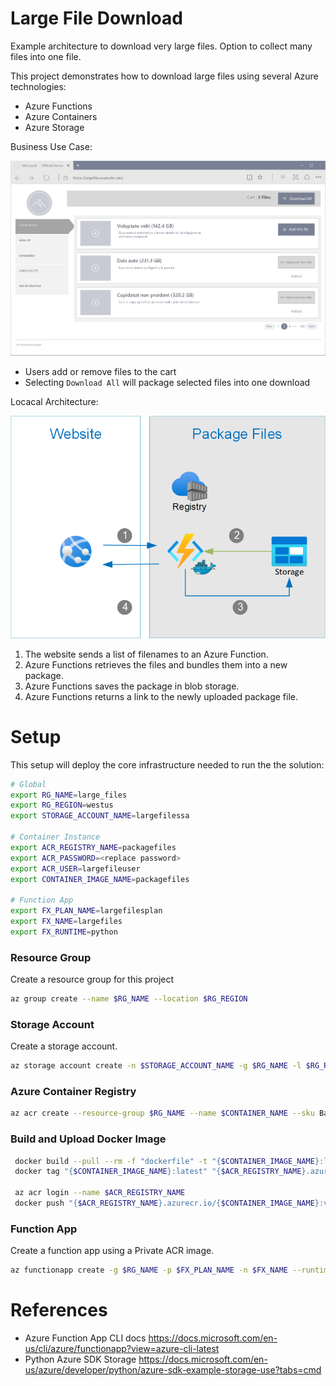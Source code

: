 # Large File Download

Example architecture to download very large files. Option to collect many files into one file.

This project demonstrates how to download large files using several Azure technologies:

- Azure Functions
- Azure Containers
- Azure Storage

Business Use Case:

![Architecture Overview](docs/BusinessOverview.png "Business Overview")

- Users add or remove files to the cart
- Selecting `Download All` will package selected files into one download

Locacal Architecture:

![Architecture Overview](docs/LogicalArchitecture.png "Logical Architecture")

1. The website sends a list of filenames to an Azure Function.
2. Azure Functions retrieves the files and bundles them into a new package.
3. Azure Functions saves the package in blob storage.
4. Azure Functions returns a link to the newly uploaded package file.

# Setup

This setup will deploy the core infrastructure needed to run the the solution:

```bash
# Global
export RG_NAME=large_files
export RG_REGION=westus
export STORAGE_ACCOUNT_NAME=largefilessa

# Container Instance
export ACR_REGISTRY_NAME=packagefiles
export ACR_PASSWORD=<replace password>
export ACR_USER=largefileuser
export CONTAINER_IMAGE_NAME=packagefiles

# Function App
export FX_PLAN_NAME=largefilesplan
export FX_NAME=largefiles
export FX_RUNTIME=python

```

### Resource Group

Create a resource group for this project

```bash
az group create --name $RG_NAME --location $RG_REGION
```

### Storage Account

Create a storage account.

```bash
az storage account create -n $STORAGE_ACCOUNT_NAME -g $RG_NAME -l $RG_REGION --sku Standard_LRS
```

### Azure Container Registry

```bash
az acr create --resource-group $RG_NAME --name $CONTAINER_NAME --sku Basic
```

### Build and Upload Docker Image

```bash
 docker build --pull --rm -f "dockerfile" -t "{$CONTAINER_IMAGE_NAME}:latest" "."
 docker tag "{$CONTAINER_IMAGE_NAME}:latest" "{$ACR_REGISTRY_NAME}.azurecr.io/{$CONTAINER_IMAGE_NAME}:v1"

 az acr login --name $ACR_REGISTRY_NAME
 docker push "{$ACR_REGISTRY_NAME}.azurecr.io/{$CONTAINER_IMAGE_NAME}:v1"

 ```

### Function App

Create a function app using a Private ACR image.

```bash
az functionapp create -g $RG_NAME -p $FX_PLAN_NAME -n $FX_NAME --runtime $FX_RUNTIME --storage-account $STORAGE_ACCOUNT_NAME --deployment-container-image-name "{$ACR_REGISTRY_NAME}.azurecr.io/{$CONTAINER_IMAGE_NAME}:latest" --docker-registry-server-password $ACR_PASSWORD --docker-registry-server-user $ACR_USER
```

# References

- Azure Function App CLI docs https://docs.microsoft.com/en-us/cli/azure/functionapp?view=azure-cli-latest
- Python Azure SDK Storage https://docs.microsoft.com/en-us/azure/developer/python/azure-sdk-example-storage-use?tabs=cmd
